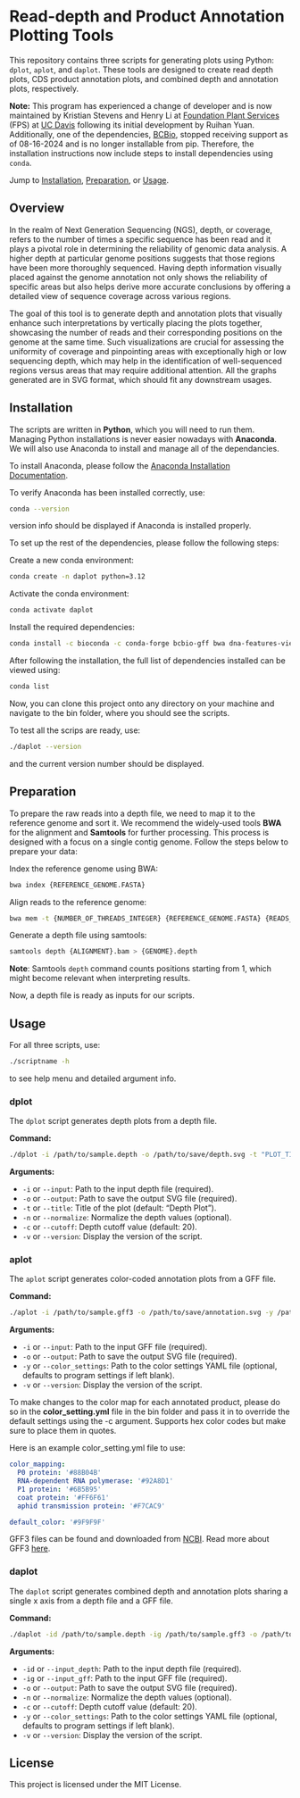# Read-depth and Product Annotation Plotting Tools

This repository contains three scripts for generating plots using Python: `dplot`, `aplot`, and `daplot`. These tools are designed to create read depth plots, CDS product annotation plots, and combined depth and annotation plots, respectively.

**Note:** This program has experienced a change of developer and is now maintained by Kristian Stevens and Henry Li at [Foundation Plant Services](https://fps.ucdavis.edu/index.cfm) (FPS) at [UC Davis](https://www.ucdavis.edu/) following its initial development by Ruihan Yuan. Additionally, one of the dependencies, [BCBio](https://github.com/bcbio/bcbio-nextgen), stopped receiving support as of 08-16-2024 and is no longer installable from pip. Therefore, the installation instructions now include steps to install dependencies using `conda`.

Jump to [Installation](#installation), [Preparation](#preparation), or [Usage](#usage).

## Overview

In the realm of Next Generation Sequencing (NGS), depth, or coverage, refers to the number of times a specific sequence has been read and it plays a pivotal role in determining the reliability of genomic data analysis. A higher depth at particular genome positions suggests that those regions have been more thoroughly sequenced. Having depth information visually placed against the genome annotation not only shows the reliability of specific areas but also helps derive more accurate conclusions by offering a detailed view of sequence coverage across various regions. 

The goal of this tool is to generate depth and annotation plots that visually enhance such interpretations by vertically placing the plots together, showcasing the number of reads and their corresponding positions on the genome at the same time. Such visualizations are crucial for assessing the uniformity of coverage and pinpointing areas with exceptionally high or low sequencing depth, which may help in the identification of well-sequenced regions versus areas that may require additional attention. All the graphs generated are in SVG format, which should fit any downstream usages.

## Installation

The scripts are written in **Python**, which you will need to run them. Managing Python installations is never easier nowadays with **Anaconda**. We will also use Anaconda to install and manage all of the dependancies. 

To install Anaconda, please follow the [Anaconda Installation Documentation](https://docs.anaconda.com/anaconda/install/).

To verify Anaconda has been installed correctly, use:

```bash
conda --version
```

version info should be displayed if Anaconda is installed properly.

To set up the rest of the dependencies, please follow the following steps:

Create a new conda environment:

```bash
conda create -n daplot python=3.12
```

Activate the conda environment:

```bash
conda activate daplot
```

Install the required dependencies:

```bash
conda install -c bioconda -c conda-forge bcbio-gff bwa dna-features-viewer matplotlib pyyaml samtools seaborn
```

After following the installation, the full list of dependencies installed can be viewed using:

```bash
conda list
```

Now, you can clone this project onto any directory on your machine and navigate to the bin folder, where you should see the scripts.

To test all the scrips are ready, use:

```bash
./daplot --version
```

and the current version number should be displayed.

## Preparation

To prepare the raw reads into a depth file, we need to map it to the reference genome and sort it. We recommend the widely-used tools **BWA** for the alignment and **Samtools** for further processing. This process is designed with a focus on a single contig genome. Follow the steps below to prepare your data:

Index the reference genome using BWA:
   
```bash
bwa index {REFERENCE_GENOME.FASTA}
```

Align reads to the reference genome:

```bash
bwa mem -t {NUMBER_OF_THREADS_INTEGER} {REFERENCE_GENOME.FASTA} {READS_INPUT} | samtools sort -o {ALIGNMENT}.bam
```

Generate a depth file using samtools:
   
```bash
samtools depth {ALIGNMENT}.bam > {GENOME}.depth
```

**Note**: Samtools `depth` command counts positions starting from 1, which might become relevant when interpreting results.

Now, a depth file is ready as inputs for our scripts.

## Usage

For all three scripts, use:

```bash
./scriptname -h
```

to see help menu and detailed argument info.

### dplot

The `dplot` script generates depth plots from a depth file.

**Command:**

```bash
./dplot -i /path/to/sample.depth -o /path/to/save/depth.svg -t "PLOT_TITLE" -n -c {CUTOFF_INTEGER}
```

**Arguments:**

- `-i` or `--input`: Path to the input depth file (required).
- `-o` or `--output`: Path to save the output SVG file (required).
- `-t` or `--title`: Title of the plot (default: “Depth Plot”).
- `-n` or `--normalize`: Normalize the depth values (optional).
- `-c` or `--cutoff`: Depth cutoff value (default: 20).
- `-v` or `--version`: Display the version of the script.

### aplot

The `aplot` script generates color-coded annotation plots from a GFF file.

**Command:**

```bash
./aplot -i /path/to/sample.gff3 -o /path/to/save/annotation.svg -y /path/to/color_settings.yml
```

**Arguments:**

- `-i` or `--input`: Path to the input GFF file (required).
- `-o` or `--output`: Path to save the output SVG file (required).
- `-y` or `--color_settings`: Path to the color settings YAML file (optional, defaults to program settings if left blank).
- `-v` or `--version`: Display the version of the script.

To make changes to the color map for each annotated product, please do so in the **color_setting.yml** file in the bin folder and pass it in to override the default settings using the -c argument. Supports hex color codes but make sure to place them in quotes.

Here is an example color_setting.yml file to use:

```yml
color_mapping:
  P0 protein: '#88B04B'
  RNA-dependent RNA polymerase: '#92A8D1'
  P1 protein: '#6B5B95'
  coat protein: '#FF6F61'
  aphid transmission protein: '#F7CAC9'

default_color: '#9F9F9F'
```

GFF3 files can be found and downloaded from [NCBI](https://www.ncbi.nlm.nih.gov/). Read more about GFF3 [here](https://www.ncbi.nlm.nih.gov/datasets/docs/v1/reference-docs/file-formats/about-ncbi-gff3/).

### daplot

The `daplot` script generates combined depth and annotation plots sharing a single x axis from a depth file and a GFF file.

**Command:**

```bash
./daplot -id /path/to/sample.depth -ig /path/to/sample.gff3 -o /path/to/save/combined.svg -n -c {CUTOFF_INTEGER} -y /path/to/color_settings.yml
```

**Arguments:**

- `-id` or `--input_depth`: Path to the input depth file (required).
- `-ig` or `--input_gff`: Path to the input GFF file (required).
- `-o` or `--output`: Path to save the output SVG file (required).
- `-n` or `--normalize`: Normalize the depth values (optional).
- `-c` or `--cutoff`: Depth cutoff value (default: 20).
- `-y` or `--color_settings`: Path to the color settings YAML file (optional, defaults to program settings if left blank).
- `-v` or `--version`: Display the version of the script.

## License

This project is licensed under the MIT License.
